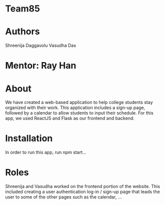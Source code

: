 # Team85

# Authors
Shreenija Daggavolu
Vasudha Das
# Mentor: Ray Han

# About
We have created a web-based application to help college students stay organized with their work. This application includes a sign-up page, followed by a calendar to allow students to input their schedule. For this app, we used ReactJS and Flask as our frontend and backend.

# Installation 
In order to run this app, run npm start...

# Roles
Shreenija and Vasudha worked on the frontend portion of the website. This included creating a user authentication log-in / sign-up page that leads the user to some of the other pages such as the calendar, ...

